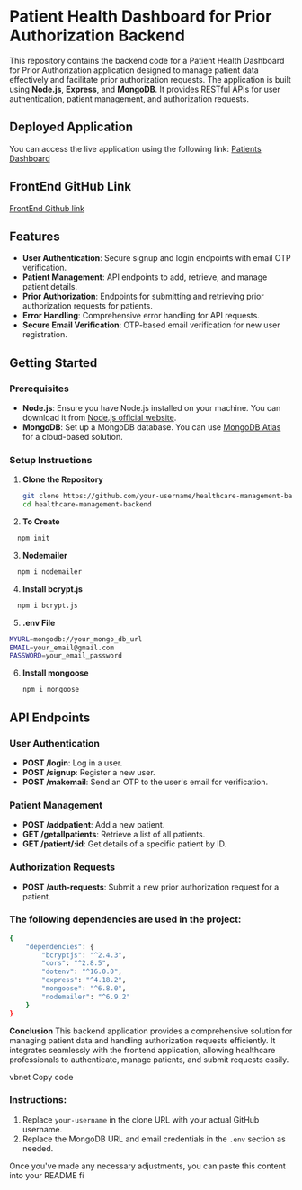# Patient Health Dashboard for Prior Authorization Backend

This repository contains the backend code for a Patient Health Dashboard for Prior Authorization application designed to manage patient data effectively and facilitate prior authorization requests. The application is built using **Node.js**, **Express**, and **MongoDB**. It provides RESTful APIs for user authentication, patient management, and authorization requests.

## Deployed Application

You can access the live application using the following link: [Patients Dashboard](https://patientsdashboardsite.netlify.app/)

## FrontEnd GitHub Link 

[FrontEnd Github link](https://github.com/Venkat5452/Patient-Dashboard-FrontEnd)

## Features

- **User Authentication**: Secure signup and login endpoints with email OTP verification.
- **Patient Management**: API endpoints to add, retrieve, and manage patient details.
- **Prior Authorization**: Endpoints for submitting and retrieving prior authorization requests for patients.
- **Error Handling**: Comprehensive error handling for API requests.
- **Secure Email Verification**: OTP-based email verification for new user registration.

## Getting Started

### Prerequisites

- **Node.js**: Ensure you have Node.js installed on your machine. You can download it from [Node.js official website](https://nodejs.org/).
- **MongoDB**: Set up a MongoDB database. You can use [MongoDB Atlas](https://www.mongodb.com/cloud/atlas) for a cloud-based solution.

### Setup Instructions

1. **Clone the Repository**

   ```bash
   git clone https://github.com/your-username/healthcare-management-backend.git
   cd healthcare-management-backend

2. **To Create**
```bash
  npm init
```
3. **Nodemailer**
```bash
  npm i nodemailer
```
4. **Install bcrypt.js**
```bash
  npm i bcrypt.js
```
5. **.env File**
```bash
MYURL=mongodb://your_mongo_db_url
EMAIL=your_email@gmail.com
PASSWORD=your_email_password
```
6. **Install mongoose**
   ```bash
   npm i mongoose
   ```

## API Endpoints

### User Authentication

- **POST /login**: Log in a user.
- **POST /signup**: Register a new user.
- **POST /makemail**: Send an OTP to the user's email for verification.

### Patient Management

- **POST /addpatient**: Add a new patient.
- **GET /getallpatients**: Retrieve a list of all patients.
- **GET /patient/:id**: Get details of a specific patient by ID.

### Authorization Requests

- **POST /auth-requests**: Submit a new prior authorization request for a patient.

### The following dependencies are used in the project:
```bash
{
    "dependencies": {
        "bcryptjs": "^2.4.3",
        "cors": "^2.8.5",
        "dotenv": "^16.0.0",
        "express": "^4.18.2",
        "mongoose": "^6.8.0",
        "nodemailer": "^6.9.2"
    }
}
```
**Conclusion**
This backend application provides a comprehensive solution for managing patient data and handling authorization requests efficiently. It integrates seamlessly with the frontend application, allowing healthcare professionals to authenticate, manage patients, and submit requests easily.

vbnet
Copy code

### Instructions:
1. Replace `your-username` in the clone URL with your actual GitHub username.
2. Replace the MongoDB URL and email credentials in the `.env` section as needed.

Once you've made any necessary adjustments, you can paste this content into your README fi
